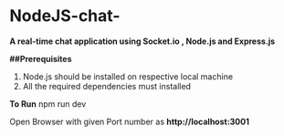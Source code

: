 # NodeJS-chat-
**A real-time chat application using Socket.io , Node.js and Express.js**

**##Prerequisites** 
1. Node.js should be installed on respective local machine 
2. All the required dependencies must installed 

**To Run**
npm run dev 

Open Browser with given Port number as **http://localhost:3001**








